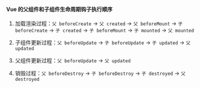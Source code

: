 #### Vue 的父组件和子组件生命周期钩子执行顺序

1. 加载渲染过程：`父 beforeCreate` -> `父 created` -> `父 beforeMount` -> `子 beforeCreate` -> `子 created` -> `子 beforeMount` -> `子 mounted` -> `父 mounted`

2. 子组件更新过程：`父 beforeUpdate` -> `子 beforeUpdate` -> `子 updated` -> `父 updated`

3. 父组件更新过程：`父 beforeUpdate` -> `父 updated`

4. 销毁过程：`父 beforeDestroy` -> `子 beforeDestroy` -> `子 destroyed` -> `父 destroyed`

